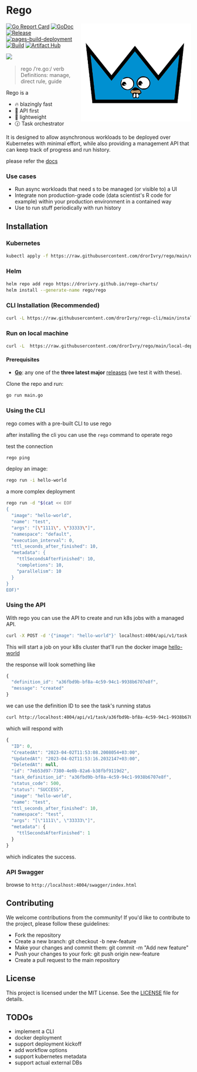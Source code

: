 # Rego

<img align="right" width="300px" src="./rego.png">


[![Go Report Card](https://goreportcard.com/badge/github.com/drorivry/rego)](https://goreportcard.com/report/github.com/drorivry/rego)
[![GoDoc](https://pkg.go.dev/badge/github.com/drorivry/rego?status.svg)](https://pkg.go.dev/github.com/drorivry/rego?tab=doc)
[![Release](https://img.shields.io/github/release/drorivry/rego.svg?style=flat-square)](https://github.com/drorivry/rego/releases)
[![pages-build-deployment](https://github.com/drorIvry/rego/actions/workflows/pages/pages-build-deployment/badge.svg)](https://github.com/drorIvry/rego/actions/workflows/pages/pages-build-deployment)
[![Build](https://github.com/drorIvry/rego/actions/workflows/go.yml/badge.svg?branch=main)](https://github.com/drorIvry/rego/actions/workflows/go.yml)
[![Artifact Hub](https://img.shields.io/endpoint?url=https://artifacthub.io/badge/repository/rego)](https://artifacthub.io/packages/search?repo=rego)


[![](https://dcbadge.vercel.app/api/server/J6qKw7Zx)](https://discord.gg/J6qKw7Zx)


> rego /ˈre.ɡoː/
verb
Definitions:
manage, direct
rule, guide

Rego is a 

- 🔥  blazingly fast
- 🥇 API first
- 🌈 lightweight
- 🕜 Task orchestrator

It is designed to allow asynchronous workloads to be deployed over Kubernetes with minimal effort, while also providing a management API that can keep track of progress and run history.

please refer the [docs](https://drorivry.github.io/rego/)

### Use cases

- Run async workloads that need s to be managed (or visible to) a UI
- Integrate non production-grade code (data scientist's R code for example) within your production environment in a contained way
- Use to run stuff periodically with run history


## Installation

### Kubernetes

```sh
kubectl apply -f https://raw.githubusercontent.com/drorIvry/rego/main/deploy/deployment.yml
```

### Helm

```sh
helm repo add rego https://drorivry.github.io/rego-charts/
helm install --generate-name rego/rego
```

### CLI Installation (Recommended)
```sh
curl -L https://raw.githubusercontent.com/drorIvry/rego-cli/main/install.sh | sh
```

### Run on local machine

```sh
curl -L  https://raw.githubusercontent.com/drorIvry/rego/main/local-deploy/rego.sh | sh
```
#### Prerequisites

- **[Go](https://go.dev/)**: any one of the **three latest major** [releases](https://go.dev/doc/devel/release) (we test it with these).

Clone the repo and run:

```sh
go run main.go

```

### Using the CLI

rego comes with a pre-built CLI to use rego

after installing the cli you can use the `rego` command to operate rego

test the connection 
```sh
rego ping
```

deploy an image:
```sh
rego run -i hello-world
```

a more complex deployment
```sh
rego run -d "$(cat << EOF 
{
  "image": "hello-world",
  "name": "test",
  "args": "[\"1111\", \"33333\"]",
  "namespace": "default",
  "execution_interval": 0,
  "ttl_seconds_after_finished": 10,
  "metadata": {
    "ttlSecondsAfterFinished": 10,
    "completions": 10,
    "parallelism": 10
  }
}
EOF)"
```

### Using the API

With rego you can use the API to create and run k8s jobs with a managed API.

```sh
curl -X POST -d '{"image": "hello-world"}' localhost:4004/api/v1/task
```

This will start a job on your k8s cluster that'll run the docker image [hello-world](https://hub.docker.com/_/hello-world/)

the response will look something like 

```js
{
  "definition_id": "a36fbd9b-bf8a-4c59-94c1-9938b6707e8f",
  "message": "created"
}
```

we can use the definition ID to see the task's running status

```sh
curl http://localhost:4004/api/v1/task/a36fbd9b-bf8a-4c59-94c1-9938b6707e8f/latest
```

which will respond with

```js
{
  "ID": 0,
  "CreatedAt": "2023-04-02T11:53:08.2008054+03:00",
  "UpdatedAt": "2023-04-02T11:53:16.2032147+03:00",
  "DeletedAt": null,
  "id": "7eb53d97-7380-4e0b-82a6-b38fbf9119d2",
  "task_definition_id": "a36fbd9b-bf8a-4c59-94c1-9938b6707e8f",
  "status_code": 500,
  "status": "SUCCESS",
  "image": "hello-world",
  "name": "test",
  "ttl_seconds_after_finished": 10,
  "namespace": "test",
  "args": "[\"1111\", \"33333\"]",
  "metadata": {
    "ttlSecondsAfterFinished": 1
  }
}
```

which indicates the success.


### API Swagger
browse to `http://localhost:4004/swagger/index.html`

## Contributing
We welcome contributions from the community! If you'd like to contribute to the project, please follow these guidelines:

- Fork the repository
- Create a new branch: git checkout -b new-feature
- Make your changes and commit them: git commit -m "Add new feature"
- Push your changes to your fork: git push origin new-feature
- Create a pull request to the main repository

## License

This project is licensed under the MIT License. See the [LICENSE](https://github.com//go-weather-app/blob/main/LICENSE) file for details.

## TODOs

- implement a CLI 
- docker deployment
- support deployment kickoff
- add workflow options
- support kubernetes metadata
- support actual external DBs